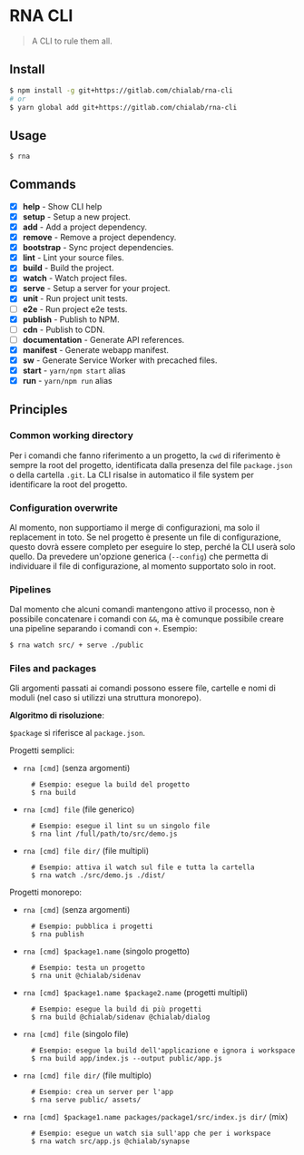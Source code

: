 # RNA CLI

> A CLI to rule them all.

## Install
```sh
$ npm install -g git+https://gitlab.com/chialab/rna-cli
# or
$ yarn global add git+https://gitlab.com/chialab/rna-cli
```

## Usage
```sh
$ rna
```

## Commands

* [x] **help** - Show CLI help
* [x] **setup** - Setup a new project.
* [x] **add** - Add a project dependency.
* [x] **remove** - Remove a project dependency.
* [x] **bootstrap** - Sync project dependencies.
* [x] **lint** - Lint your source files.
* [x] **build** - Build the project.
* [x] **watch** - Watch project files.
* [x] **serve** - Setup a server for your project.
* [x] **unit** - Run project unit tests.
* [ ] **e2e** - Run project e2e tests.
* [x] **publish** - Publish to NPM.
* [ ] **cdn** - Publish to CDN.
* [ ] **documentation** - Generate API references.
* [x] **manifest** - Generate webapp manifest.
* [x] **sw** - Generate Service Worker with precached files.
* [x] **start** - `yarn/npm start` alias
* [x] **run** - `yarn/npm run` alias

## Principles

### Common working directory

Per i comandi che fanno riferimento a un progetto, la `cwd` di riferimento è sempre la root del progetto, identificata dalla presenza del file `package.json` o della cartella `.git`.
La CLI risalse in automatico il file system per identificare la root del progetto.

### Configuration overwrite

Al momento, non supportiamo il merge di configurazioni, ma solo il replacement in toto. Se nel progetto è presente un file di configurazione, questo dovrà essere completo per eseguire lo step, perché la CLI userà solo quello.
Da prevedere un'opzione generica (`--config`) che permetta di individuare il file di configurazione, al momento supportato solo in root.

### Pipelines

Dal momento che alcuni comandi mantengono attivo il processo, non è possibile concatenare i comandi con `&&`, ma è comunque possibile creare una pipeline separando i comandi con `+`. Esempio:

```sh
$ rna watch src/ + serve ./public
```

### Files and packages
Gli argomenti passati ai comandi possono essere file, cartelle e nomi di moduli (nel caso si utilizzi una struttura monorepo).

**Algoritmo di risoluzione**:

`$package` si riferisce al `package.json`.

Progetti semplici:

* `rna [cmd]` (senza argomenti)

        # Esempio: esegue la build del progetto
        $ rna build

* `rna [cmd] file` (file generico)

        # Esempio: esegue il lint su un singolo file
        $ rna lint /full/path/to/src/demo.js

* `rna [cmd] file dir/` (file multipli)

        # Esempio: attiva il watch sul file e tutta la cartella
        $ rna watch ./src/demo.js ./dist/


Progetti monorepo:

* `rna [cmd]` (senza argomenti)

        # Esempio: pubblica i progetti
        $ rna publish

* `rna [cmd] $package1.name` (singolo progetto)

        # Esempio: testa un progetto
        $ rna unit @chialab/sidenav

* `rna [cmd] $package1.name $package2.name` (progetti multipli)

        # Esempio: esegue la build di più progetti
        $ rna build @chialab/sidenav @chialab/dialog

* `rna [cmd] file` (singolo file)

        # Esempio: esegue la build dell'applicazione e ignora i workspace
        $ rna build app/index.js --output public/app.js

* `rna [cmd] file dir/` (file multiplo)

        # Esempio: crea un server per l'app
        $ rna serve public/ assets/

* `rna [cmd] $package1.name packages/package1/src/index.js dir/` (mix)

        # Esempio: esegue un watch sia sull'app che per i workspace
        $ rna watch src/app.js @chialab/synapse


